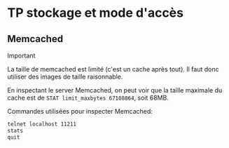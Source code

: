 # TP stockage et mode d'accès

## Memcached

> [!IMPORTANT]
> La taille de memcached est limité (c'est un cache après tout).
> Il faut donc utiliser des images de taille raisonnable.

En inspectant le server Memcached, on peut voir que la taille maximale du cache est de `STAT limit_maxbytes 67108864`, soit 68MB.

Commandes utilisées pour inspecter Memcached:

```bash
telnet localhost 11211
stats
quit
```
